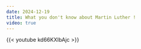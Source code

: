 ```yaml
---
date: 2024-12-19
title: What you don't know about Martin Luther !
video: true
---
```



{{< youtube kd66KXIbAjc >}}
